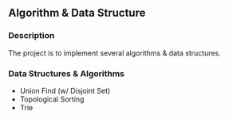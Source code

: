## Algorithm & Data Structure

### Description

The project is to implement several algorithms & data structures.

### Data Structures & Algorithms

- Union Find (w/ Disjoint Set)
- Topological Sorting
- Trie
